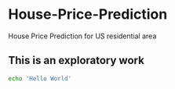 # House-Price-Prediction
House Price Prediction for  US residential area
## This is an exploratory work
``` bash
echo 'Hello World'
```
